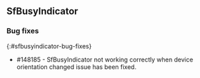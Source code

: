 ## SfBusyIndicator

### Bug fixes
{:#sfbusyindicator-bug-fixes}

* \#148185 - SfBusyIndicator not working correctly when device orientation changed issue has been fixed.